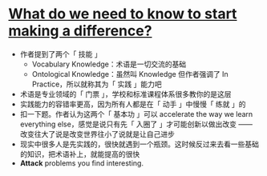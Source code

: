 # [What do we need to know to start making a difference?](https://linus.coffee/note/knowledge/)

- 作者提到了两个「 技能 」
    - Vocabulary Knowledge：术语是一切交流的基础
    - Ontological Knowledge：虽然叫 Knowledge 但作者强调了 In Practice，所以就称其为「 实践 」能力吧
- 术语是专业领域的「 门票 」，学校和标准课程体系很多教你的是这层
- 实践能力的容错率更高，因为所有人都是在「 动手 」中慢慢「 练就 」的
- 扣一下题。作者认为这两个「 基本功 」可以 accelerate the way we learn everything else，感觉是说只有先「 入圈了 」才可能创新以做出改变 —— 改变往大了说是改变世界往小了说就是让自己进步
- 现实中很多人是先实践的，很快就遇到一个瓶颈。这时候反过来去看一些基础的知识，把术语补上，就能提高的很快
- **Attack** problems you find interesting.

